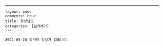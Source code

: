 ---
    layout: post
    comments: true
    title: 경상남도
    categories: [실거래가]
    ---

    2021-05-26 실거래 정보가 없습니다.

    